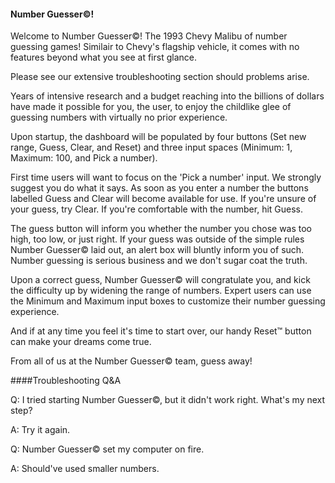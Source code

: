 #### Number Guesser©!

Welcome to Number Guesser©! The 1993 Chevy Malibu of number guessing games!
Similair to Chevy's flagship vehicle, it comes with no features beyond what you
see at first glance. 

Please see our extensive troubleshooting section should problems arise.

Years of intensive research and a budget reaching into the billions of dollars have
made it possible for you, the user, to enjoy the childlike glee of guessing numbers
with virtually no prior experience.

Upon startup, the dashboard will be populated by four buttons (Set new range, 
Guess, Clear, and Reset) and three input spaces (Minimum: 1, Maximum: 100,
and Pick a number).

First time users will want to focus on the 'Pick a number' input. We strongly
suggest you do what it says. As soon as you enter a number the buttons labelled
Guess and Clear will become available for use. If you're unsure of your guess,
try Clear. If you're comfortable with the number, hit Guess.

The guess button will inform you whether the number you chose was too high,
too low, or just right. If your guess was outside of the simple rules Number
Guesser© laid out, an alert box will bluntly inform you of such. Number guessing
is serious business and we don't sugar coat the truth.

Upon a correct guess, Number Guesser© will congratulate you, and kick the difficulty
up by widening the range of numbers. Expert users can use the Minimum and Maximum
input boxes to customize their number guessing experience.

And if at any time you feel it's time to start over, our handy Reset™ button can
make your dreams come true.

From all of us at the Number Guesser© team, guess away!

####Troubleshooting Q&A

Q: I tried starting Number Guesser©, but it didn't work right. What's my next step?

A: Try it again.

Q: Number Guesser© set my computer on fire.

A: Should've used smaller numbers.

